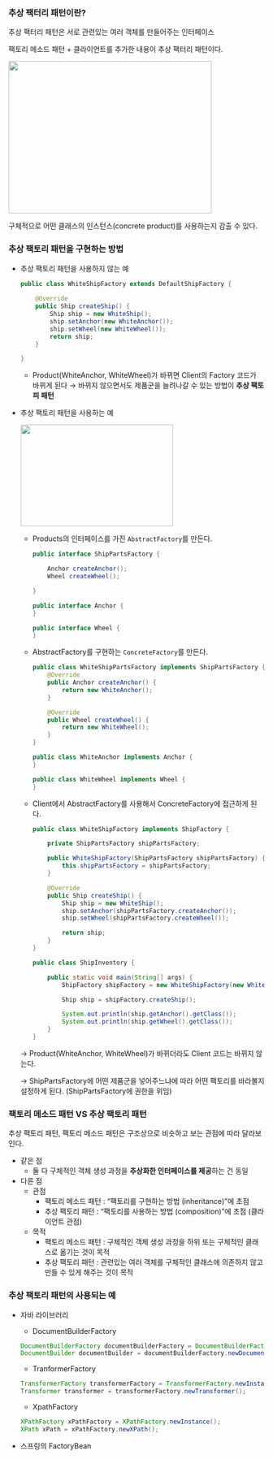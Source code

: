 ### 추상 팩터리 패턴이란?

추상 팩터리 패턴은 서로 관련있는 여러 객체를 만들어주는 인터페이스

팩토리 메소드 패턴 + 클라이언트를 추가한 내용이 추상 팩터리 패턴이다.

<img height="300" width="400" src="/GoF 디자인 패턴/images/abstract_factory_image"/>

구체적으로 어떤 클래스의 인스턴스(concrete product)를 사용하는지 감출 수 있다.

### 추상 팩토리 패턴을 구현하는 방법

- 추상 팩토리 패턴을 사용하지 않는 예

    ```java
    public class WhiteShipFactory extends DefaultShipFactory {
        
        @Override
        public Ship createShip() {
            Ship ship = new WhiteShip();
            ship.setAnchor(new WhiteAnchor());
            ship.setWheel(new WhiteWheel());
            return ship;
        }
    
    }
    ```

    - Product(WhiteAnchor, WhiteWheel)가 바뀌면 Client의 Factory 코드가 바뀌게 된다 → 바뀌지 않으면서도 제품군을 늘려나갈 수 있는 방법이 **추상 팩토피 패턴**

- 추상 팩토리 패턴을 사용하는 예

  <img height="200" width="300" src="/GoF 디자인 패턴/images/abstract_factory_diagram"/>

    - Products의 인터페이스를 가진 `AbstractFactory`를 만든다.

        ```java
        public interface ShipPartsFactory {
        
            Anchor createAnchor();
            Wheel createWheel();
        
        }
        ```

        ```java
        public interface Anchor {
        }
        ```

        ```java
        public interface Wheel {
        }
        ```

    - AbstractFactory를 구현하는 `ConcreteFactory`를 만든다.

        ```java
        public class WhiteShipPartsFactory implements ShipPartsFactory {
            @Override
            public Anchor createAnchor() {
                return new WhiteAnchor();
            }
        
            @Override
            public Wheel createWheel() {
                return new WhiteWheel();
            }
        }
        ```

        ```java
        public class WhiteAnchor implements Anchor {
        }
        ```

        ```java
        public class WhiteWheel implements Wheel {
        }
        ```

    - Client에서 AbstractFactory를 사용해서 ConcreteFactory에 접근하게 된다.

        ```java
        public class WhiteShipFactory implements ShipFactory {
        
            private ShipPartsFactory shipPartsFactory;
        
            public WhiteShipFactory(ShipPartsFactory shipPartsFactory) {
                this.shipPartsFactory = shipPartsFactory;
            }
        
            @Override
            public Ship createShip() {
                Ship ship = new WhiteShip();
                ship.setAnchor(shipPartsFactory.createAnchor());
                ship.setWheel(shipPartsFactory.createWheel());
        
                return ship;
            }
        }
        ```

        ```java
        public class ShipInventory {
        
            public static void main(String[] args) {
                ShipFactory shipFactory = new WhiteShipFactory(new WhiteShipPartsFactory());
        
                Ship ship = shipFactory.createShip();
        
                System.out.println(ship.getAnchor().getClass());
                System.out.println(ship.getWheel().getClass());
            }
        }
        ```


    → Product(WhiteAnchor, WhiteWheel)가 바뀌더라도 Client 코드는 바뀌지 않는다.
    
    → ShipPartsFactory에 어떤 제품군을 넣어주느냐에 따라 어떤 팩토리를 바라볼지 설정하게 된다. (ShipPartsFactory에 권한을 위임)


### 팩토리 메소드 패턴 VS 추상 팩토리 패턴

추상 팩토리 패턴, 팩토리 메소드 패턴은 구조상으로 비슷하고 보는 관점에 따라 달라보인다.

- 같은 점
    - 둘 다 구체적인 객체 생성 과정을 **추상화한 인터페이스를 제공**하는 건 동일
- 다른 점
    - 관점
        - 팩토리 메소드 패턴 : “팩토리를 구현하는 방법 (inheritance)”에 초점
        - 추상 팩토리 패턴 : “팩토리를 사용하는 방법 (composition)”에 초점 (클라이언트 관점)
    - 목적
        - 팩토리 메소드 패턴 : 구체적인 객체 생성 과정을 하위 또는 구체적인 클래스로 옮기는 것이 목적
        - 추상 팩토리 패턴 :  관련있는 여러 객체를 구체적인 클래스에 의존하지 않고 만들 수 있게 해주는 것이 목적

### 추상 팩토리 패턴의 사용되는 예

- 자바 라이브러리
    - DocumentBuilderFactory

    ```java
    DocumentBuilderFactory documentBuilderFactory = DocumentBuilderFactory.newInstance();
    DocumentBuilder documentBuilder = documentBuilderFactory.newDocumentBuilder();
    ```

    - TranformerFactory

    ```java
    TransformerFactory transformerFactory = TransformerFactory.newInstance();
    Transformer transformer = transformerFactory.newTransformer();
    ```

    - XpathFactory

    ```java
    XPathFactory xPathFactory = XPathFactory.newInstance();
    XPath xPath = xPathFactory.newXPath();
    ```


- 스프링의 FactoryBean
